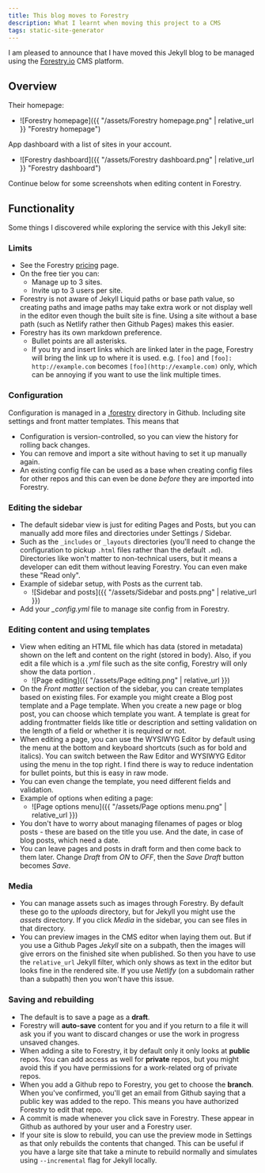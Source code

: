 ```yaml
---
title: This blog moves to Forestry
description: What I learnt when moving this project to a CMS
tags: static-site-generator
---
```

I am pleased to announce that I have moved this Jekyll blog to be managed using the [Forestry.io](https://forestry.io) CMS platform.


## Overview

Their homepage:

- ![Forestry homepage]({{ "/assets/Forestry homepage.png" | relative_url }} "Forestry homepage")

App dashboard with a list of sites in your account.

- ![Forestry dashboard]({{ "/assets/Forestry dashboard.png" | relative_url }} "Forestry dashboard")

Continue below for some screenshots when editing content in Forestry.

## Functionality

Some things I discovered while exploring the service with this Jekyll site:

### Limits

* See the Forestry [pricing](https://forestry.io/pricing/ "pricing") page.
* On the free tier you can:
    - Manage up to 3 sites.
    - Invite up to 3 users per site.
* Forestry is not aware of Jekyll Liquid paths or base path value, so creating paths and image paths may take extra work or not display well in the editor even though the built site is fine. Using a site without a base path (such as Netlify rather then Github Pages) makes this easier.
* Forestry has its own markdown preference.
    - Bullet points are all asterisks.
    - If you try and insert links which are linked later in the page, Forestry will bring the link up to where it is used. e.g. `[foo]` and `[foo]: http://example.com` becomes `[foo](http://example.com)` only, which can be annoying if you want to use the link multiple times.

### Configuration

Configuration is managed in a [.forestry](https://github.com/MichaelCurrin/coding-blog/tree/master/.forestry) directory in Github. Including site settings and front matter templates. This means that

* Configuration is version-controlled, so you can view the history for rolling back changes.
* You can remove and import a site without having to set it up manually again.
* An existing config file can be used as a base when creating config files for other repos and this can even be done _before_ they are imported into Forestry.

### Editing the sidebar

* The default sidebar view is just for editing Pages and Posts, but you can manually add more files and directories under Settings / Sidebar.
* Such as the `_includes` or `_layouts` directories (you'll need to change the configuration to pickup `.html` files rather than the default `.md`). Directories like won't matter to non-technical users, but it means a developer can edit them without leaving Forestry. You can even make these "Read only".
* Example of sidebar setup, with Posts as the current tab.
  * ![Sidebar and posts]({{ "/assets/Sidebar and posts.png" | relative_url }})
* Add your _\_config.yml_ file to manage site config from in Forestry.

### Editing content and using templates

* View when editing an HTML file which has data (stored in metadata) shown on the left and content on the right (stored in body). Also, if you edit a file which is a _.yml_ file such as the site config, Forestry will only show the data portion .
  * ![Page editing]({{ "/assets/Page editing.png" | relative_url }})
* On the _Front matter_ section of the sidebar, you can create templates based on existing files. For example you might create a Blog post template and a Page template. When you create a new page or blog post, you can choose which template you want. A template is great for adding frontmatter fields like title or description and setting validation on the length of a field or whether it is required or not.
* When editing a page, you can use the WYSIWYG Editor by default using the menu at the bottom and keyboard shortcuts (such as for bold and italics). You can switch between the Raw Editor and WYSIWYG Editor using the menu in the top right. I find there is way to reduce indentation for bullet points, but this is easy in raw mode.
* You can even change the template, you need different fields and validation.
* Example of options when editing a page:
    * ![Page options menu]({{ "/assets/Page options menu.png" | relative_url }})
* You don't have to worry about managing filenames of pages or blog posts - these are based on the title you use. And the date, in case of blog posts, which need a date.
* You can leave pages and posts in draft form and then come back to them later. Change _Draft_ from _ON_ to _OFF_, then the _Save Draft_ button becomes _Save_.

### Media

* You can manage assets such as images through Forestry. By default these go to the _uploads_ directory, but for Jekyll you might use the _assets_ directory. If you click _Media_ in the sidebar, you can see files in that directory.
* You can preview images in the CMS editor when laying them out. But if you use a Github Pages _Jekyll_ site on a subpath, then the images will give errors on the finished site when published. So then you have to use the `relative_url` Jekyll filter, which only shows as text in the editor but looks fine in the rendered site. If you use _Netlify_ (on a subdomain rather than a subpath) then you won't have this issue.

### Saving and rebuilding

* The default is to save a page as a **draft**.
* Forestry will **auto-save** content for you and if you return to a file it will ask you if you want to discard changes or use the work in progress unsaved changes.
* When adding a site to Forestry, it by default only it only looks at **public** repos. You can add access as well for **private** repos, but you might avoid this if you have permissions for a work-related org of private repos.
* When you add a Github repo to Forestry, you get to choose the **branch**. When you've confirmed, you'll get an email from Github saying that a public key was added to the repo. This means you have authorized Forestry to edit that repo.
* A commit is made whenever you click save in Forestry. These appear in Github as authored by your user and a Forestry user.
* If your site is slow to rebuild, you can use the preview mode in Settings as that only rebuilds the contents that changed. This can be useful if you have a large site that take a minute to rebuild normally and simulates using `--incremental` flag for Jekyll locally.
